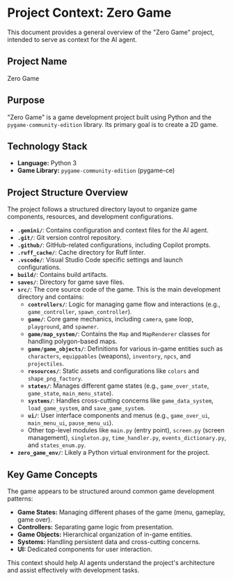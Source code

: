 # Project Context: Zero Game

This document provides a general overview of the "Zero Game" project, intended to serve as context for the AI agent.

## Project Name

Zero Game

## Purpose

"Zero Game" is a game development project built using Python and the `pygame-community-edition` library. Its primary goal is to create a 2D game.

## Technology Stack

- **Language:** Python 3
- **Game Library:** `pygame-community-edition` (pygame-ce)

## Project Structure Overview

The project follows a structured directory layout to organize game components, resources, and development configurations.

- **`.gemini/`**: Contains configuration and context files for the AI agent.
- **`.git/`**: Git version control repository.
- **`.github/`**: GitHub-related configurations, including Copilot prompts.
- **`.ruff_cache/`**: Cache directory for Ruff linter.
- **`.vscode/`**: Visual Studio Code specific settings and launch configurations.
- **`build/`**: Contains build artifacts.
- **`saves/`**: Directory for game save files.
- **`src/`**: The core source code of the game. This is the main development directory and contains:
  - **`controllers/`**: Logic for managing game flow and interactions (e.g., `game_controller`, `spawn_controller`).
  - **`game/`**: Core game mechanics, including `camera`, `game` loop, `playground`, and `spawner`.
  - **`game/map_system/`**: Contains the `Map` and `MapRenderer` classes for handling polygon-based maps.
  - **`game/game_objects/`**: Definitions for various in-game entities such as `characters`, `equippables` (weapons), `inventory`, `npcs`, and `projectiles`.
  - **`resources/`**: Static assets and configurations like `colors` and `shape_png_factory`.
  - **`states/`**: Manages different game states (e.g., `game_over_state`, `game_state`, `main_menu_state`).
  - **`systems/`**: Handles cross-cutting concerns like `game_data_system`, `load_game_system`, and `save_game_system`.
  - **`ui/`**: User interface components and menus (e.g., `game_over_ui`, `main_menu_ui`, `pause_menu_ui`).
  - Other top-level modules like `main.py` (entry point), `screen.py` (screen management), `singleton.py`, `time_handler.py`, `events_dictionary.py`, and `states_enum.py`.
- **`zero_game_env/`**: Likely a Python virtual environment for the project.

## Key Game Concepts

The game appears to be structured around common game development patterns:

- **Game States:** Managing different phases of the game (menu, gameplay, game over).
- **Controllers:** Separating game logic from presentation.
- **Game Objects:** Hierarchical organization of in-game entities.
- **Systems:** Handling persistent data and cross-cutting concerns.
- **UI:** Dedicated components for user interaction.

This context should help AI agents understand the project's architecture and assist effectively with development tasks.
